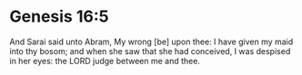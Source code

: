 # Genesis 16:5

And Sarai said unto Abram, My wrong [be] upon thee: I have given my maid into thy bosom; and when she saw that she had conceived, I was despised in her eyes: the LORD judge between me and thee.